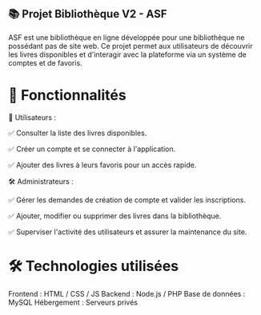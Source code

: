 ## 📚 Projet Bibliothèque V2 - ASF
ASF est une bibliothèque en ligne développée pour une bibliothèque ne possédant pas de site web. Ce projet permet aux utilisateurs de découvrir les livres disponibles et d'interagir avec la plateforme via un système de comptes et de favoris.

# 🚀 Fonctionnalités
👤 Utilisateurs :

✅ Consulter la liste des livres disponibles.

✅ Créer un compte et se connecter à l'application.

✅ Ajouter des livres à leurs favoris pour un accès rapide.

🛠️ Administrateurs :

✅ Gérer les demandes de création de compte et valider les inscriptions.

✅ Ajouter, modifier ou supprimer des livres dans la bibliothèque.

✅ Superviser l'activité des utilisateurs et assurer la maintenance du site.

# 🛠️ Technologies utilisées
Frontend : HTML / CSS / JS
Backend : Node.js / PHP
Base de données : MySQL
Hébergement : Serveurs privés
